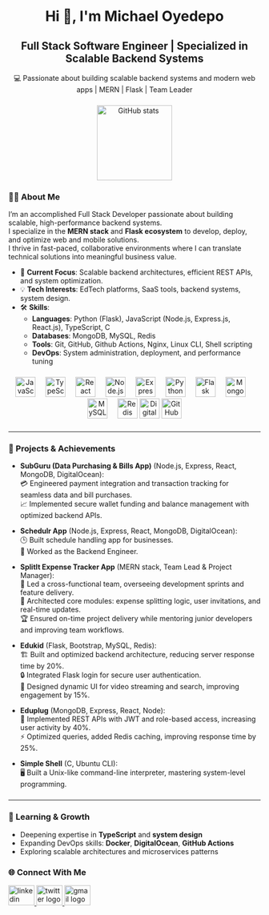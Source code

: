 <h1 align="center">Hi 👋, I'm Michael Oyedepo</h1>
<h2 align="center">Full Stack Software Engineer | Specialized in Scalable Backend Systems</h2>
<p align="center">💻 Passionate about building scalable backend systems and modern web apps | MERN | Flask | Team Leader</p>

###
###
<div align="center">
  <img src="https://github-readme-stats.vercel.app/api?username=Mr-Michael-dev&hide_title=false&hide_rank=false&show_icons=true&include_all_commits=true&count_private=true&disable_animations=false&theme=dracula&locale=en&hide_border=false" height="150" alt="GitHub stats"  />
</div>

###

### 👨‍💻 About Me

I’m an accomplished Full Stack Developer passionate about building scalable, high-performance backend systems.  
I specialize in the **MERN stack** and **Flask ecosystem** to develop, deploy, and optimize web and mobile solutions.  
I thrive in fast-paced, collaborative environments where I can translate technical solutions into meaningful business value.

- 🔭 **Current Focus**: Scalable backend architectures, efficient REST APIs, and system optimization.
- 💡 **Tech Interests**: EdTech platforms, SaaS tools, backend systems, system design.
- 🛠 **Skills**:
  - **Languages**: Python (Flask), JavaScript (Node.js, Express.js, React.js), TypeScript, C
  - **Databases**: MongoDB, MySQL, Redis
  - **Tools**: Git, GitHub, Github Actions, Nginx, Linux CLI, Shell scripting
  - **DevOps**: System administration, deployment, and performance tuning

###

###

###
<div align="center">
  <img src="https://cdn.jsdelivr.net/gh/devicons/devicon/icons/javascript/javascript-original.svg" height="40" alt="JavaScript"  />
  <img width="12" />
  <img src="https://cdn.jsdelivr.net/gh/devicons/devicon/icons/typescript/typescript-original.svg" height="40" alt="TypeScript"  />
  <img width="12" />
  <img src="https://cdn.jsdelivr.net/gh/devicons/devicon/icons/react/react-original.svg" height="40" alt="React"  />
  <img width="12" />
  <img src="https://cdn.jsdelivr.net/gh/devicons/devicon/icons/nodejs/nodejs-original.svg" height="40" alt="Node.js"  />
  <img width="12" />
  <img src="https://cdn.jsdelivr.net/gh/devicons/devicon/icons/express/express-original.svg" height="40" alt="Express.js"  />
  <img width="12" />
  <img src="https://cdn.jsdelivr.net/gh/devicons/devicon/icons/python/python-original.svg" height="40" alt="Python"  />
  <img width="12" />
  <img src="https://cdn.jsdelivr.net/gh/devicons/devicon/icons/flask/flask-original.svg" height="40" alt="Flask"  />
  <img width="12" />
  <img src="https://cdn.jsdelivr.net/gh/devicons/devicon/icons/mongodb/mongodb-original.svg" height="40" alt="MongoDB"  />
  <img width="12" />
  <img src="https://cdn.jsdelivr.net/gh/devicons/devicon/icons/mysql/mysql-original.svg" height="40" alt="MySQL"  />
  <img width="12" />
  <img src="https://cdn.jsdelivr.net/gh/devicons/devicon/icons/redis/redis-original.svg" height="40" alt="Redis"  />
  <img src="https://cdn.jsdelivr.net/gh/devicons/devicon/icons/digitalocean/digitalocean-original.svg" height="40" alt="DigitalOcean" />
  <img src="https://cdn.jsdelivr.net/gh/devicons/devicon/icons/github/github-original.svg" height="40" alt="GitHub Actions" />
</div>

###

---

### 🚀 Projects & Achievements

- **SubGuru (Data Purchasing & Bills App)** (Node.js, Express, React, MongoDB, DigitalOcean):  
  💳 Engineered payment integration and transaction tracking for seamless data and bill purchases.  
  📈 Implemented secure wallet funding and balance management with optimized backend APIs.

- **Schedulr App** (Node.js, Express, React, MongoDB, DigitalOcean):  
  🕒 Built schedule handling app for businesses.  
  🔧 Worked as the Backend Engineer.

- **SplitIt Expense Tracker App** (MERN stack, Team Lead & Project Manager):  
  👥 Led a cross-functional team, overseeing development sprints and feature delivery.  
  🧩 Architected core modules: expense splitting logic, user invitations, and real-time updates.  
  🏆 Ensured on-time project delivery while mentoring junior developers and improving team workflows.

- **Edukid** (Flask, Bootstrap, MySQL, Redis):  
  🏗️ Built and optimized backend architecture, reducing server response time by 20%.  
  🔒 Integrated Flask login for secure user authentication.  
  🎥 Designed dynamic UI for video streaming and search, improving engagement by 15%.

- **Eduplug** (MongoDB, Express, React, Node):  
  🔑 Implemented REST APIs with JWT and role-based access, increasing user activity by 40%.  
  ⚡ Optimized queries, added Redis caching, improving response time by 25%.

- **Simple Shell** (C, Ubuntu CLI):  
  🖥️ Built a Unix-like command-line interpreter, mastering system-level programming.

###

###
---

### 🌱 Learning & Growth

- Deepening expertise in **TypeScript** and **system design**  
- Expanding DevOps skills: **Docker**, **DigitalOcean**, **GitHub Actions**  
- Exploring scalable architectures and microservices patterns

###

###

### 🌐 Connect With Me

<div align="left">
  <a href="https://www.linkedin.com/in/michael-oyedepo/" target="_blank">
    <img src="https://raw.githubusercontent.com/maurodesouza/profile-readme-generator/master/src/assets/icons/social/linkedin/default.svg" width="52" height="40" alt="linkedin logo" />
  </a>
  <a href="https://twitter.com/michealoyedepo" target="_blank">
    <img src="https://raw.githubusercontent.com/maurodesouza/profile-readme-generator/master/src/assets/icons/social/twitter/default.svg" width="52" height="40" alt="twitter logo" />
  </a>
  <a href="mailto:michael.oyedepo@gmail.com" target="_blank">
    <img src="https://raw.githubusercontent.com/maurodesouza/profile-readme-generator/master/src/assets/icons/social/gmail/default.svg" width="52" height="40" alt="gmail logo" />
  </a>
</div>

###
